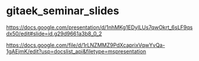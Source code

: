 # gitaek_seminar_slides


https://docs.google.com/presentation/d/1nhMKg1EDylLUs7qwOkrt_6sLF9qsdx50/edit#slide=id.g29d9661a3b8_0_2


https://docs.google.com/file/d/1rLNZMMZ9PdXcaprixVqwYvQa-1gAEjmK/edit?usp=docslist_api&filetype=mspresentation